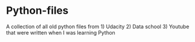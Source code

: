 # Python-files

 A collection of all old python files from 1) Udacity 2) Data school 3) Youtube that were written when I was learning Python
